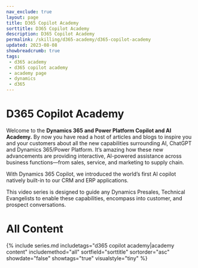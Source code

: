 ```yaml
---
nav_exclude: true
layout: page
title: D365 Copilot Academy
sorttitle: D365 Copilot Academy
description: D365 Copilot Academy
permalink: /skilling/d365-academy/d365-copilot-academy
updated: 2023-08-08
showbreadcrumb: true
tags: 
 - d365 academy
 - d365 copilot academy
 - academy page
 - dynamics
 - d365
---
```


# D365 Copilot Academy

Welcome to the **Dynamics 365 and Power Platform Copilot and AI Academy.** By now you have read a host of articles and blogs to inspire you and your customers about all the new capabilities surrounding AI, ChatGPT and Dynamics 365/Power Platform. It’s amazing how these new advancements are providing interactive, AI-powered assistance across business functions—from sales, service, and marketing to supply chain.

With Dynamics 365 Copilot, we introduced the world’s first AI copilot natively built-in to our CRM and ERP applications.

This video series is designed to guide any Dynamics Presales, Technical Evangelists to enable these capabilities, encompass into customer, and prospect conversations.

# All Content

{% include series.md 
    includetags="d365 copilot academy|academy content" 
    includemethod="all" 
    sortfield="sorttitle" sortorder="asc" showdate="false" showtags="true" 
    visualstyle="tiny"
%}
